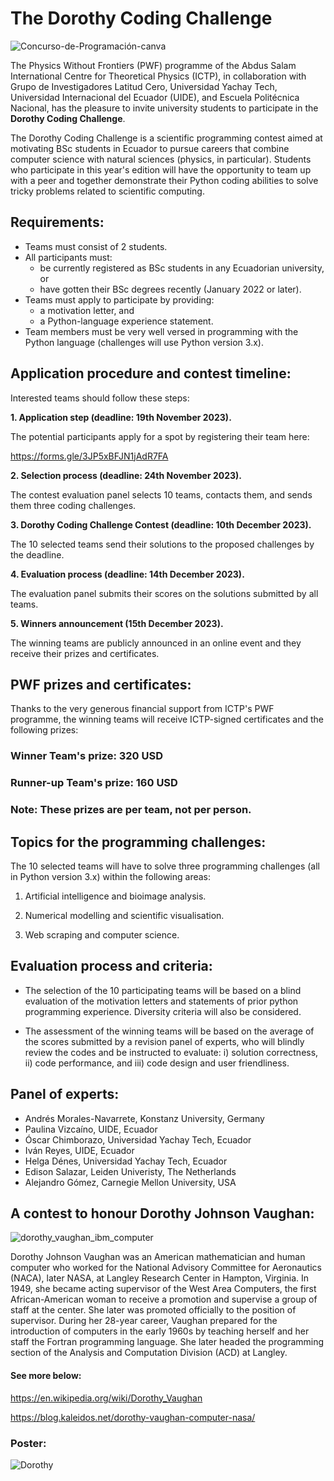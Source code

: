 # The Dorothy Coding Challenge

![Concurso-de-Programación-canva](https://github.com/ciencialatitud0/EPIC_3/assets/30240951/e2d9fca3-4bcc-41c2-9cfc-4d817da362fd)

The Physics Without Frontiers (PWF) programme of the Abdus Salam International Centre for Theoretical Physics (ICTP), in collaboration with Grupo de Investigadores Latitud Cero, Universidad Yachay Tech, Universidad Internacional del Ecuador (UIDE), and Escuela Politécnica Nacional, has the pleasure to invite university students to participate in the **Dorothy Coding Challenge**.

The Dorothy Coding Challenge is a scientific programming contest aimed at motivating BSc students in Ecuador to pursue careers that combine computer science with natural sciences (physics, in particular). Students who participate in this year's edition will have the opportunity to team up with a peer and together demonstrate their Python coding abilities to solve tricky problems related to scientific computing.

## Requirements:

- Teams must consist of 2 students.
- All participants must:
  -  be currently registered as BSc students in any Ecuadorian university, or
  -  have gotten their BSc degrees recently (January 2022 or later).
- Teams must apply to participate by providing:
  -  a motivation letter, and
  -  a Python-language experience statement.
- Team members must be very well versed in programming with the Python language (challenges will use Python version 3.x).
 
## Application procedure and contest timeline:

Interested teams should follow these steps:

**1. Application step (deadline: 19th November 2023).**
   
   The potential participants apply for a spot by registering their team here:

   https://forms.gle/3JP5xBFJN1jAdR7FA
   
**2. Selection process (deadline: 24th November 2023).**
   
   The contest evaluation panel selects 10 teams, contacts them, and sends them three coding challenges.

**3. Dorothy Coding Challenge Contest (deadline: 10th December 2023).**
   
   The 10 selected teams send their solutions to the proposed challenges by the deadline.
   
**4. Evaluation process (deadline: 14th December 2023).**
   
   The evaluation panel submits their scores on the solutions submitted by all teams.
   
**5. Winners announcement (15th December 2023).**
   
   The winning teams are publicly announced in an online event and they receive their prizes and certificates.

## PWF prizes and certificates:

Thanks to the very generous financial support from ICTP's PWF programme, the winning teams will receive ICTP-signed certificates and the following prizes:

### Winner Team's prize: 320 USD

### Runner-up Team's prize: 160 USD

### Note: These prizes are per team, not per person.

## Topics for the programming challenges:

The 10 selected teams will have to solve three programming challenges (all in Python version 3.x) within the following areas:

1. Artificial intelligence and bioimage analysis.
   
2. Numerical modelling and scientific visualisation.
   
3. Web scraping and computer science.

## Evaluation process and criteria:

- The selection of the 10 participating teams will be based on a blind evaluation of the motivation letters and statements of prior python programming experience. Diversity criteria will also be considered.
  
- The assessment of the winning teams will be based on the average of the scores submitted by a revision panel of experts, who will blindly review the codes and be instructed to evaluate: i) solution correctness, ii) code performance, and iii) code design and user friendliness.

## Panel of experts:

- Andrés Morales-Navarrete, Konstanz University, Germany
- Paulina Vizcaíno, UIDE, Ecuador
- Óscar Chimborazo, Universidad Yachay Tech, Ecuador
- Iván Reyes, UIDE, Ecuador
- Helga Dénes, Universidad Yachay Tech, Ecuador
- Edison Salazar, Leiden Univeristy, The Netherlands
- Alejandro Gómez, Carnegie Mellon University, USA
  
## A contest to honour Dorothy Johnson Vaughan:

![dorothy_vaughan_ibm_computer](https://github.com/ciencialatitud0/EPIC_3/assets/30240951/16cbff81-dc06-4092-b811-04d5815084a6)

Dorothy Johnson Vaughan was an American mathematician and human computer who worked for the National Advisory Committee for Aeronautics (NACA), later NASA, at Langley Research Center in Hampton, Virginia. In 1949, she became acting supervisor of the West Area Computers, the first African-American woman to receive a promotion and supervise a group of staff at the center. She later was promoted officially to the position of supervisor. During her 28-year career, Vaughan prepared for the introduction of computers in the early 1960s by teaching herself and her staff the Fortran programming language. She later headed the programming section of the Analysis and Computation Division (ACD) at Langley.

#### See more below:

https://en.wikipedia.org/wiki/Dorothy_Vaughan

https://blog.kaleidos.net/dorothy-vaughan-computer-nasa/


### Poster:
![Dorothy](https://github.com/ciencialatitud0/EPIC_3/assets/30240951/1293f96a-973e-48f9-8442-12923e759227)


